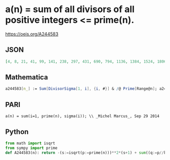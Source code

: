 # a\(n\) \= sum of all divisors of all positive integers <\= prime\(n\)\.
https://oeis.org/A244583
## JSON
```JSON
[4, 8, 21, 41, 99, 141, 238, 297, 431, 690, 794, 1136, 1384, 1524, 1806, 2304, 2846, 3076, 3699, 4137, 4406, 5128, 5645, 6499, 7755, 8401, 8721, 9393, 9783, 10513, 13280, 14095, 15443, 15871, 18232, 18756, 20320, 21873, 22875, 24604, 26274, 27002, 29982, 30684]
```
## Mathematica
```Mathematica
a244583[n_] := Sum[DivisorSigma[1, i], {i, #}] & /@ Prime[Range@n]; a244583[44] (* _Michael De Vlieger_, Jan 06 2015 *)
```
## PARI
```PARI
a(n) = sum(i=1, prime(n), sigma(i)); \\ _Michel Marcus_, Sep 29 2014
```
## Python
```Python
from math import isqrt
from sympy import prime
def A244583(n): return -(s:=isqrt(p:=prime(n)))**2*(s+1) + sum((q:=p//k)*((k<<1)+q+1) for k in range(1,s+1))>>1 # _Chai Wah Wu_, Oct 23 2023
```
